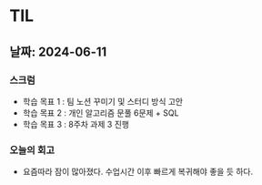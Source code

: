 # TIL

## 날짜: 2024-06-11

### 스크럼

- 학습 목표 1 : 팀 노션 꾸미기 및 스터디 방식 고안
- 학습 목표 2 : 개인 알고리즘 문풀 6문제 + SQL
- 학습 목표 3 : 8주차 과제 3 진행

### 오늘의 회고

- 요즘따라 잠이 많아졌다. 수업시간 이후 빠르게 복귀해야 좋을 듯 하다.

